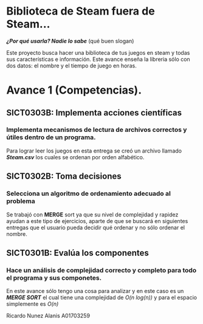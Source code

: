# Biblioteca de Steam fuera de Steam...
***¿Por qué usarla? Nadie lo sabe*** (qué buen slogan)

Este proyecto busca hacer una biblioteca de tus juegos en steam y todas sus características e información. Este avance enseña la libreria sólo con dos datos: el nombre y el tiempo de juego en horas.

# Avance 1 (Competencias).
## SICT0303B: Implementa acciones científicas
### Implementa mecanismos de lectura de archivos correctos y útiles dentro de un programa.
Para lograr leer los juegos en esta entrega se creó un archivo llamado ***Steam.csv*** los cuales se ordenan por orden alfabético.

## SICT0302B: Toma decisiones
### Selecciona un algoritmo de ordenamiento adecuado al problema
Se trabajó con **MERGE** sort ya que su nivel de complejidad y rapidez ayudan a este tipo de ejercicios, aparte de que se buscará en siguientes entregas que el usuario pueda decidir qué ordenar y no sólo ordenar el nombre.

## SICT0301B: Evalúa los componentes
### Hace un análisis de complejidad correcto y completo para todo el programa y sus componetes.
En este avance sólo tengo una cosa para analizar y en este caso es un ***MERGE SORT*** el cual tiene una complejidad de *O(n log(n))* y para el espacio simplemente es *O(n)*

Ricardo Nunez Alanis  A01703259
